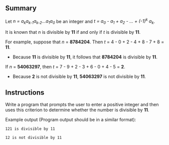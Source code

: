 ## Summary
Let *n = a<sub>k</sub>a<sub>k-1</sub>a<sub>k-2</sub>...a<sub>1</sub>a<sub>0</sub>* be an integer and *t = a<sub>0</sub> - a<sub>1</sub> + a<sub>2</sub> - ... + (-1)<sup>k</sup> a<sub>k</sub>*.

It is known that *n* is divisible by **11** if and only if *t* is divisible by **11**. 

For example, suppose that *n* = **8784204**. Then *t* = 4 - 0 + 2 - 4 + 8 - 7 + 8 = **11**. 

* Because **11** is divisible by **11**, it follows that **8784204** is divisible by **11**. 

If *n* = **54063297**, then *t* = 7 - 9 + 2 - 3 + 6 - 0 + 4 - 5 = **2**. 

* Because **2** is not divisible by **11**, **54063297** is not divisible by **11**. 

## Instructions
Write a program that prompts the user to enter a positive integer and then uses this criterion to determine whether the number is divisible by **11**.

Example output (Program output should be in a similar format):
```
121 is divisible by 11
```
```
12 is not divisible by 11
```

